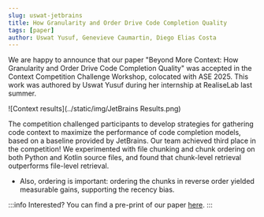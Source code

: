 ```yaml
---
slug: uswat-jetbrains
title: How Granularity and Order Drive Code Completion Quality
tags: [paper]
author: Uswat Yusuf, Genevieve Caumartin, Diego Elias Costa
---
```


We are happy to announce that our paper "Beyond More Context: How Granularity and Order Drive Code Completion Quality" was accepted in the Context Competition Challenge Workshop, colocated with ASE 2025. 
This work was authored by Uswat Yusuf during her internship at RealiseLab last summer.

![Context results](../static/img/JetBrains Results.png)

The competition challenged participants to develop strategies for gathering code context to maximize the performance of code completion models, based on a baseline provided by JetBrains. 
Our team achieved third place in the competition! We experimented with file chunking and chunk ordering on both Python and Kotlin source files, and found that chunk-level retrieval outperforms file-level retrieval. 
- Also, ordering is important: ordering the chunks in reverse order yielded measurable gains, supporting the recency bias.

:::info
Interested? You can find a pre-print of our paper [here](https://arxiv.org/abs/2510.06606). 
:::

